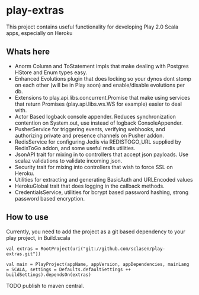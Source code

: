 # play-extras

This project contains useful functionality for developing Play 2.0 Scala apps, especially on Heroku

## Whats here

* Anorm Column and ToStatement impls that make dealing with Postgres HStore and Enum types easy.
* Enhanced Evolutions plugin that does locking so your dynos dont stomp on each other (will be in Play soon) and enable/disable evolutions per db.
* Extensions to play.api.libs.concurrent.Promise that make using services that return Promises (play.api.libs.ws.WS for example) easier to deal with.
* Actor Based logback console appender. Reduces synchronization contention on System.out, use instead of logback ConsoleAppender.
* PusherService for triggering events, verifying webhooks, and authorizing private and presence channels on Pusher addon.
* RedisService for configuring Jedis via REDISTOGO_URL supplied by RedisToGo addon, and some useful redis utilities.
* JsonAPI trait for mixing in to controllers that accept json payloads. Use scalaz validations to validate incoming json.
* Security trait for mixing into controllers that wish to force SSL on Heroku.
* Utilities for extracting and generating BasicAuth and URLEncoded values
* HerokuGlobal trait that does logging in the callback methods.
* CredentialsService, utilities for bcrypt based password hashing, strong password based encryption.


## How to use

Currently, you need to add the project as a git based dependency to your play project, in Build.scala

    val extras = RootProject(uri("git://github.com/sclasen/play-extras.git"))

    val main = PlayProject(appName, appVersion, appDependencies, mainLang = SCALA, settings = Defaults.defaultSettings ++ buildSettings).dependsOn(extras)

TODO publish to maven central.


